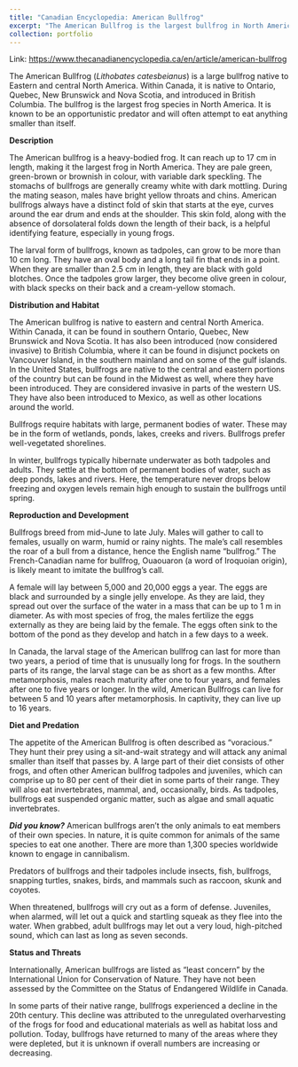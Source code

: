 ```yaml
---
title: "Canadian Encyclopedia: American Bullfrog"
excerpt: "The American Bullfrog is the largest bullfrog in North America.<br/><br/><img src='/images/bullfrog1.jpg' alt='adult bullfrog' width='400'>"
collection: portfolio
---
```

Link: <https://www.thecanadianencyclopedia.ca/en/article/american-bullfrog>

The American Bullfrog (*Lithobates catesbeianus*) is a large bullfrog native to Eastern and central North America. Within Canada, it is native to Ontario, Quebec, New Brunswick and Nova Scotia, and introduced in British Columbia. The bullfrog is the largest frog species in North America. It is known to be an opportunistic predator and will often attempt to eat anything smaller than itself.

**Description**

The American bullfrog is a heavy-bodied frog. It can reach up to 17 cm in length, making it the largest frog in North America. They are pale green, green-brown or brownish in colour, with variable dark speckling. The stomachs of bullfrogs are generally creamy white with dark mottling. During the mating season, males have bright yellow throats and chins. American bullfrogs always have a distinct fold of skin that starts at the eye, curves around the ear drum and ends at the shoulder. This skin fold, along with the absence of dorsolateral folds down the length of their back, is a helpful identifying feature, especially in young frogs.

The larval form of bullfrogs, known as tadpoles, can grow to be more than 10 cm long. They have an oval body and a long tail fin that ends in a point. When they are smaller than 2.5 cm in length, they are black with gold blotches. Once the tadpoles grow larger, they become olive green in colour, with black specks on their back and a cream-yellow stomach.

**Distribution and Habitat**

The American bullfrog is native to eastern and central North America. Within Canada, it can be found in southern Ontario, Quebec, New Brunswick and Nova Scotia. It has also been introduced (now considered invasive) to British Columbia, where it can be found in disjunct pockets on Vancouver Island, in the southern mainland and on some of the gulf islands. In the United States, bullfrogs are native to the central and eastern portions of the country but can be found in the Midwest as well, where they have been introduced. They are considered invasive in parts of the western US. They have also been introduced to Mexico, as well as other locations around the world.

Bullfrogs require habitats with large, permanent bodies of water. These may be in the form of wetlands, ponds, lakes, creeks and rivers. Bullfrogs prefer well-vegetated shorelines.

In winter, bullfrogs typically hibernate underwater as both tadpoles and adults. They settle at the bottom of permanent bodies of water, such as deep ponds, lakes and rivers. Here, the temperature never drops below freezing and oxygen levels remain high enough to sustain the bullfrogs until spring.

**Reproduction and Development**

Bullfrogs breed from mid-June to late July. Males will gather to call to females, usually on warm, humid or rainy nights. The male’s call resembles the roar of a bull from a distance, hence the English name “bullfrog.” The French-Canadian name for bullfrog, Ouaouaron (a word of Iroquoian origin), is likely meant to imitate the bullfrog’s call.

A female will lay between 5,000 and 20,000 eggs a year. The eggs are black and surrounded by a single jelly envelope. As they are laid, they spread out over the surface of the water in a mass that can be up to 1 m in diameter. As with most species of frog, the males fertilize the eggs externally as they are being laid by the female. The eggs often sink to the bottom of the pond as they develop and hatch in a few days to a week.

In Canada, the larval stage of the American bullfrog can last for more than two years, a period of time that is unusually long for frogs. In the southern parts of its range, the larval stage can be as short as a few months. After metamorphosis, males reach maturity after one to four years, and females after one to five years or longer. In the wild, American Bullfrogs can live for between 5 and 10 years after metamorphosis. In captivity, they can live up to 16 years.

**Diet and Predation**

The appetite of the American Bullfrog is often described as “voracious.” They hunt their prey using a sit-and-wait strategy and will attack any animal smaller than itself that passes by. A large part of their diet consists of other frogs, and often other American bullfrog tadpoles and juveniles, which can comprise up to 80 per cent of their diet in some parts of their range. They will also eat invertebrates, mammal, and, occasionally, birds. As tadpoles, bullfrogs eat suspended organic matter, such as algae and small aquatic invertebrates.

***Did you know?*** American bullfrogs aren’t the only animals to eat members of their own species. In nature, it is quite common for animals of the same species to eat one another. There are more than 1,300 species worldwide known to engage in cannibalism.

Predators of bullfrogs and their tadpoles include insects, fish, bullfrogs, snapping turtles, snakes, birds, and mammals such as raccoon, skunk and coyotes.

When threatened, bullfrogs will cry out as a form of defense. Juveniles, when alarmed, will let out a quick and startling squeak as they flee into the water. When grabbed, adult bullfrogs may let out a very loud, high-pitched sound, which can last as long as seven seconds.


**Status and Threats**

Internationally, American bullfrogs are listed as “least concern” by the International Union for Conservation of Nature. They have not been assessed by the Committee on the Status of Endangered Wildlife in Canada.

In some parts of their native range, bullfrogs experienced a decline in the 20th century. This decline was attributed to the unregulated overharvesting of the frogs for food and educational materials as well as habitat loss and pollution. Today, bullfrogs have returned to many of the areas where they were depleted, but it is unknown if overall numbers are increasing or decreasing.
